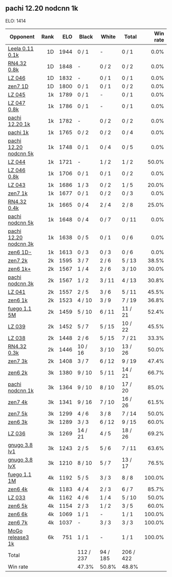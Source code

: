 ## pachi 12.20 nodcnn 1k ##

ELO: 1414

Opponent | Rank | ELO | Black | White | Total | Win rate
---------|-----:|----:|-------|-------|-------|-------:
[Leela 0.11 0.1k](Leela%200.11%200.1k.md) | 1D | 1944 | 0 / 1 | - | 0 / 1 | 0.0%
[RN4.32 0.8k](RN4.32%200.8k.md) | 1D | 1848 | - | 0 / 2 | 0 / 2 | 0.0%
[LZ 046](LZ%20046.md) | 1D | 1832 | - | 0 / 1 | 0 / 1 | 0.0%
[zen7 1D](zen7%201D.md) | 1D | 1800 | 0 / 1 | 0 / 1 | 0 / 2 | 0.0%
[LZ 045](LZ%20045.md) | 1k | 1789 | 0 / 1 | - | 0 / 1 | 0.0%
[LZ 047 0.8k](LZ%20047%200.8k.md) | 1k | 1786 | 0 / 1 | - | 0 / 1 | 0.0%
[pachi 12.20 1k](pachi%2012.20%201k.md) | 1k | 1782 | - | 0 / 2 | 0 / 2 | 0.0%
[pachi 1k](pachi%201k.md) | 1k | 1765 | 0 / 2 | 0 / 2 | 0 / 4 | 0.0%
[pachi 12.20 nodcnn 5k](pachi%2012.20%20nodcnn%205k.md) | 1k | 1748 | 0 / 1 | 0 / 4 | 0 / 5 | 0.0%
[LZ 044](LZ%20044.md) | 1k | 1721 | - | 1 / 2 | 1 / 2 | 50.0%
[LZ 046 0.8k](LZ%20046%200.8k.md) | 1k | 1706 | 0 / 1 | 0 / 1 | 0 / 2 | 0.0%
[LZ 043](LZ%20043.md) | 1k | 1686 | 1 / 3 | 0 / 2 | 1 / 5 | 20.0%
[zen7 1k](zen7%201k.md) | 1k | 1677 | 0 / 1 | 0 / 2 | 0 / 3 | 0.0%
[RN4.32 0.4k](RN4.32%200.4k.md) | 1k | 1665 | 0 / 4 | 2 / 4 | 2 / 8 | 25.0%
[pachi nodcnn 5k](pachi%20nodcnn%205k.md) | 1k | 1648 | 0 / 4 | 0 / 7 | 0 / 11 | 0.0%
[pachi 12.20 nodcnn 3k](pachi%2012.20%20nodcnn%203k.md) | 1k | 1638 | 0 / 5 | 0 / 1 | 0 / 6 | 0.0%
[zen6 1D-](zen6%201D-.md) | 1k | 1613 | 0 / 3 | 0 / 3 | 0 / 6 | 0.0%
[zen7 2k](zen7%202k.md) | 2k | 1595 | 3 / 7 | 2 / 6 | 5 / 13 | 38.5%
[zen6 1k+](zen6%201k+.md) | 2k | 1567 | 1 / 4 | 2 / 6 | 3 / 10 | 30.0%
[pachi nodcnn 3k](pachi%20nodcnn%203k.md) | 2k | 1567 | 1 / 2 | 3 / 11 | 4 / 13 | 30.8%
[LZ 041](LZ%20041.md) | 2k | 1557 | 2 / 5 | 3 / 6 | 5 / 11 | 45.5%
[zen6 1k](zen6%201k.md) | 2k | 1523 | 4 / 10 | 3 / 9 | 7 / 19 | 36.8%
[fuego 1.1 5M](fuego%201.1%205M.md) | 2k | 1459 | 5 / 10 | 6 / 11 | 11 / 21 | 52.4%
[LZ 039](LZ%20039.md) | 2k | 1452 | 5 / 7 | 5 / 15 | 10 / 22 | 45.5%
[LZ 038](LZ%20038.md) | 2k | 1448 | 2 / 6 | 5 / 15 | 7 / 21 | 33.3%
[RN4.32 0.3k](RN4.32%200.3k.md) | 2k | 1446 | 10 / 16 | 3 / 10 | 13 / 26 | 50.0%
[zen7 3k](zen7%203k.md) | 2k | 1408 | 3 / 7 | 6 / 12 | 9 / 19 | 47.4%
[zen6 2k](zen6%202k.md) | 3k | 1380 | 9 / 10 | 5 / 11 | 14 / 21 | 66.7%
[pachi nodcnn 1k](pachi%20nodcnn%201k.md) | 3k | 1364 | 9 / 10 | 8 / 10 | 17 / 20 | 85.0%
[zen7 4k](zen7%204k.md) | 3k | 1341 | 9 / 16 | 7 / 10 | 16 / 26 | 61.5%
[zen7 5k](zen7%205k.md) | 3k | 1299 | 4 / 6 | 3 / 8 | 7 / 14 | 50.0%
[zen6 3k](zen6%203k.md) | 3k | 1289 | 3 / 3 | 6 / 12 | 9 / 15 | 60.0%
[LZ 036](LZ%20036.md) | 3k | 1269 | 14 / 21 | 4 / 5 | 18 / 26 | 69.2%
[gnugo 3.8 lv1](gnugo%203.8%20lv1.md) | 3k | 1243 | 2 / 5 | 5 / 6 | 7 / 11 | 63.6%
[gnugo 3.8 lvX](gnugo%203.8%20lvX.md) | 3k | 1210 | 8 / 10 | 5 / 7 | 13 / 17 | 76.5%
[fuego 1.1 1M](fuego%201.1%201M.md) | 4k | 1192 | 5 / 5 | 3 / 3 | 8 / 8 | 100.0%
[zen6 4k](zen6%204k.md) | 4k | 1183 | 4 / 4 | 2 / 3 | 6 / 7 | 85.7%
[LZ 033](LZ%20033.md) | 4k | 1162 | 4 / 6 | 1 / 4 | 5 / 10 | 50.0%
[zen6 5k](zen6%205k.md) | 4k | 1154 | 2 / 3 | 1 / 2 | 3 / 5 | 60.0%
[zen6 6k](zen6%206k.md) | 4k | 1069 | 1 / 1 | - | 1 / 1 | 100.0%
[zen6 7k](zen6%207k.md) | 4k | 1037 | - | 3 / 3 | 3 / 3 | 100.0%
[MoGo release3 1k](MoGo%20release3%201k.md) | 6k | 751 | 1 / 1 | - | 1 / 1 | 100.0%
Total | | | 112 / 237 | 94 / 185 | 206 / 422 | 
Win rate| | | 47.3% | 50.8% | 48.8% | 

